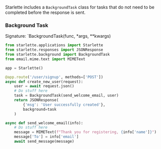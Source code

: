 
Starlette includes a `BackgroundTask` class for tasks that do not need to be completed before the response is sent.

### Background Task

Signature: `BackgroundTask(func, *args, **kwargs)

```python
from starlette.applications import Starlette
from starlette.responses import JSONResponse
from starlette.background import BackgroundTask
from email.mime.text import MIMEText

app = Starlette()

@app.route('/user/signup', methods=['POST'])
async def create_new_user(request):
    user = await request.json()
    # Do stuff here
    task = BackgroundTask(send_welcome_email, user)
    return JSONResponse(
        {'msg': 'User successfully created'},
        background=task
    )

async def send_welcome_email(info):
    # Do stuff here
    message = MIMEText(f"Thank you for registering, {info['name']}")
    message['To'] = info['email']
    await send_message(message)
```